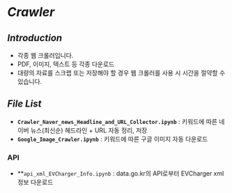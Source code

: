 # *Crawler*

## *Introduction*
* 각종 웹 크롤러입니다.
* PDF, 이미지, 텍스트 등 각종 다운로드
* 대량의 자료를 스크랩 또는 저장해야 할 경우 웹 크롤러를 사용 시 시간을 절약할 수 있습니다.

## *File List*
* **`Crawler_Naver_news_Headline_and_URL_Collector.ipynb`** : 키워드에 따른 네이버 뉴스(최신순) 헤드라인 + URL 자동 정리, 저장
* **`Google_Image_Crawler.ipynb`** : 키워드에 따른 구글 이미지 자동 다운로드
### API
* **`api_xml_EVCharger_Info.ipynb` : data.go.kr의 API로부터 EVCharger xml 정보 다운로드
